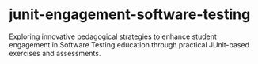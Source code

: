 # junit-engagement-software-testing
Exploring innovative pedagogical strategies to enhance student engagement in Software Testing education through practical JUnit-based exercises and assessments.

